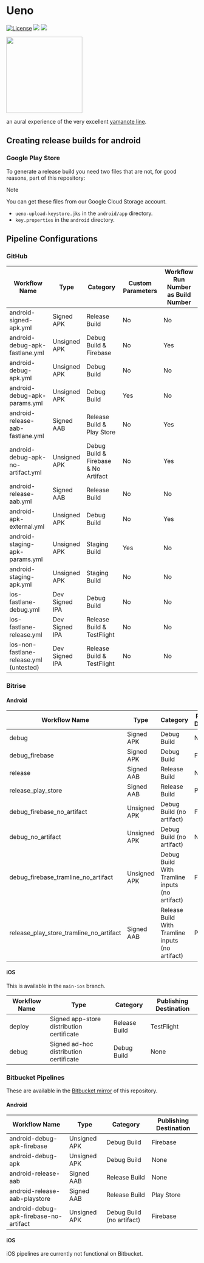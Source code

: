 # Ueno

[![License](https://img.shields.io/badge/license-MIT-green.svg?style=flat)](https://github.com/tramlinehq/ueno/blob/master/LICENSE)
[![](https://img.shields.io/endpoint?color=green&logo=google-play&logoColor=green&url=https%3A%2F%2Fplay.cuzi.workers.dev%2Fplay%3Fi%3Dtramline.ueno.app%26l%3Dandroid%26m%3D%24version)](https://play.google.com/store/apps/details?id=tramline.ueno.app)
[![](https://img.shields.io/itunes/v/1658845856)](https://apps.apple.com/us/app/ueno/id1658845856)

<img src="https://user-images.githubusercontent.com/50663/220053519-3dab4fe3-f287-43c3-8428-39634f1bdba3.png" height="200" target="_blank">

an aural experience of the very excellent [yamanote line](https://en.wikipedia.org/wiki/Yamanote_Line).

## Creating release builds for android

### Google Play Store

To generate a release build you need two files that are not, for good reasons, part of this repository:

> [!NOTE]
> You can get these files from our Google Cloud Storage account.

- `ueno-upload-keystore.jks` in the `android/app` directory.
- `key.properties` in the `android` directory.

## Pipeline Configurations

### GitHub

| Workflow Name | Type | Category | Custom Parameters | Workflow Run Number as Build Number |
|--------------|------|----------|-------------------|-----------------------------------|
| android-signed-apk.yml | Signed APK | Release Build | No | No |
| android-debug-apk-fastlane.yml | Unsigned APK | Debug Build & Firebase | No | Yes |
| android-debug-apk.yml | Unsigned APK | Debug Build | No | No |
| android-debug-apk-params.yml | Unsigned APK | Debug Build | Yes | No |
| android-release-aab-fastlane.yml | Signed AAB | Release Build & Play Store | No | Yes |
| android-debug-apk-no-artifact.yml | Unsigned APK | Debug Build & Firebase & No Artifact | No | Yes |
| android-release-aab.yml | Signed AAB | Release Build | No | No |
| android-apk-external.yml | Unsigned APK | Debug Build | No | Yes |
| android-staging-apk-params.yml | Unsigned APK | Staging Build | Yes | No |
| android-staging-apk.yml | Unsigned APK | Staging Build | No | No |
| ios-fastlane-debug.yml | Dev Signed IPA | Debug Build | No | No |
| ios-fastlane-release.yml | Dev Signed IPA | Release Build & TestFlight | No | No |
| ios-non-fastlane-release.yml (untested) | Dev Signed IPA | Release Build & TestFlight | No | No |

### Bitrise

#### Android

| Workflow Name | Type | Category | Publishing Destination |
|--------------|------|----------|----------------------|
| debug | Signed APK | Debug Build | None |
| debug_firebase | Signed APK | Debug Build | Firebase |
| release | Signed AAB | Release Build | None |
| release_play_store | Signed AAB | Release Build | Play Store |
| debug_firebase_no_artifact | Unsigned APK | Debug Build (no artifact) | Firebase |
| debug_no_artifact | Unsigned APK | Debug Build (no artifact) | None |
| debug_firebase_tramline_no_artifact | Unsigned APK | Debug Build With Tramline inputs (no artifact) | Firebase |
| release_play_store_tramline_no_artifact | Signed AAB | Release Build With Tramline inputs (no artifact) | Play Store |

#### iOS

This is available in the `main-ios` branch.

| Workflow Name | Type | Category | Publishing Destination |
|--------------|------|----------|----------------------|
| deploy | Signed app-store distribution certificate | Release Build | TestFlight |
| debug | Signed ad-hoc distribution certificate | Debug Build | None |

### Bitbucket Pipelines

These are available in the [Bitbucket mirror](https://bitbucket.org/tramline/ueno) of this repository.

#### Android

| Workflow Name | Type | Category | Publishing Destination |
|--------------|------|----------|----------------------|
| android-debug-apk-firebase | Unsigned APK | Debug Build | Firebase |
| android-debug-apk | Unsigned APK | Debug Build | None |
| android-release-aab | Signed AAB | Release Build | None |
| android-release-aab-playstore | Signed AAB | Release Build | Play Store |
| android-debug-apk-firebase-no-artifact | Unsigned APK | Debug Build (no artifact) | Firebase |

#### iOS

iOS pipelines are currently not functional on Bitbucket.
